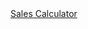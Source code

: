 <!DOCTYPE html>
<html>
  <head>
    <meta charset="UTF-8">
    <title>Checklist and Calculator</title>
  </head>
  <body>
 <!-- Calculator Widget Copyright CalculatorSoup, LLC at www.calculatorsoup.com. Use is granted only if this statement and all links to www.calculatorsoup.com are maintained. --><a href="https://www.calculatorsoup.com/calculators/financial/sales-calculator.php" onclick="window.open('https://www.calculatorsoup.com/calculators/financial/sales-calculator.php?do=pop','Sales Calculator','width=400,height=600,toolbar=no,menubar=no,scrollbars=yes,resizable=yes');return false;">Sales Calculator</a>
  
  </body>
</html>
